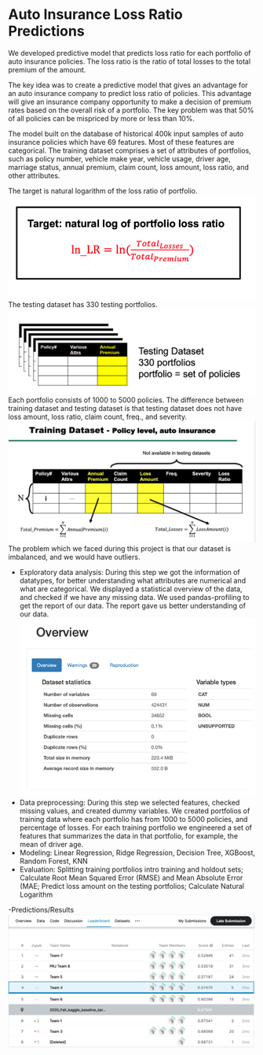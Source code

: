 # Auto Insurance Loss Ratio Predictions
We developed predictive model that predicts loss ratio for each portfolio of auto insurance policies. The loss ratio is the ratio of total losses to the total premium of the amount. 

The key idea was to create a predictive model that gives an advantage for an auto insurance company to predict loss ratio of policies. This advantage will give an insurance company opportunity to make a decision of premium rates based on the overall risk of a portfolio.  The key problem was that 50% of all policies can be mispriced by more or less than 10%. 

The model built on the database of historical 400k input samples of auto insurance policies which have 69 features. Most of these features are categorical. The training dataset comprises a set of attributes of portfolios, such as policy number, vehicle make year, vehicle usage, driver age, marriage status, annual premium, claim count, loss amount, loss ratio, and other attributes. 

The target is natural logarithm of the loss ratio of portfolio. 
![](images/ln_lr.png)
The testing dataset has 330 testing portfolios. 
![](images/testing.png)
Each portfolio consists of 1000 to 5000 policies. The difference between training dataset and testing dataset is that testing dataset does not have loss amount, loss ratio, claim count, freq., and severity. 
![](images/training.png)
The problem which we faced during this project is that our dataset is imbalanced, and we would have outliers.

- Exploratory data analysis: During this step we got the information of datatypes, for better understanding what attributes are numerical and what are categorical. We displayed a statistical overview of the data, and checked if we have any missing data. 
We used pandas-profiling to get the report of our data. The report gave us better understanding of our data. 
![](images/html.png)
- Data preprocessing: During this step we selected features, checked missing values, and created dummy variables.  We created portfolios of training data where each portfolio has from 1000 to 5000 policies, and percentage of losses. For each training portfolio we engineered a set of features that summarizes the data in that portfolio, for example, the mean of driver age.
- Modeling: Linear Regression, Ridge Regression, Decision Tree, XGBoost, Random Forest, KNN
- Evaluation: Splitting training portfolios intro training and holdout sets; Calculate Root Mean Squared Error (RMSE) and Mean Absolute Error (MAE; Predict loss amount on the testing portfolios; Calculate Natural Logarithm 

-Predictions/Results
![](images/kaggle_competition.png)
